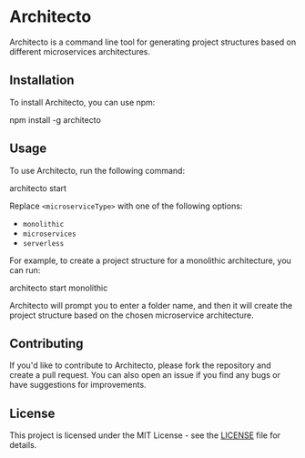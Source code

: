 # Architecto

Architecto is a command line tool for generating project structures based on different microservices architectures.

## Installation

To install Architecto, you can use npm:

npm install -g architecto


## Usage

To use Architecto, run the following command:

architecto start <microserviceType>

Replace `<microserviceType>` with one of the following options:
- `monolithic`
- `microservices`
- `serverless`

For example, to create a project structure for a monolithic architecture, you can run:

architecto start monolithic



Architecto will prompt you to enter a folder name, and then it will create the project structure based on the chosen microservice architecture.

## Contributing

If you'd like to contribute to Architecto, please fork the repository and create a pull request. You can also open an issue if you find any bugs or have suggestions for improvements.

## License

This project is licensed under the MIT License - see the [LICENSE](LICENSE) file for details.
